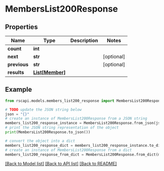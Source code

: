# MembersList200Response


## Properties

Name | Type | Description | Notes
------------ | ------------- | ------------- | -------------
**count** | **int** |  | 
**next** | **str** |  | [optional] 
**previous** | **str** |  | [optional] 
**results** | [**List[Member]**](Member.md) |  | 

## Example

```python
from rscapi.models.members_list200_response import MembersList200Response

# TODO update the JSON string below
json = "{}"
# create an instance of MembersList200Response from a JSON string
members_list200_response_instance = MembersList200Response.from_json(json)
# print the JSON string representation of the object
print(MembersList200Response.to_json())

# convert the object into a dict
members_list200_response_dict = members_list200_response_instance.to_dict()
# create an instance of MembersList200Response from a dict
members_list200_response_from_dict = MembersList200Response.from_dict(members_list200_response_dict)
```
[[Back to Model list]](../README.md#documentation-for-models) [[Back to API list]](../README.md#documentation-for-api-endpoints) [[Back to README]](../README.md)


